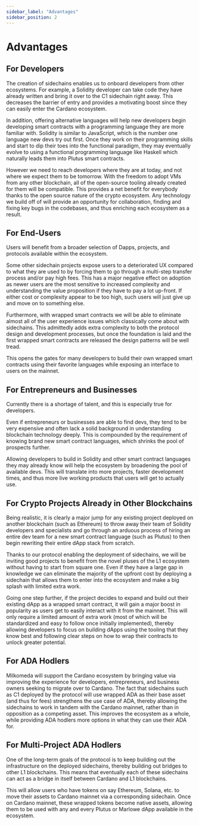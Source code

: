 ```yaml
---
sidebar_label: "Advantages"
sidebar_position: 2
---
```


# Advantages
## For Developers

The creation of sidechains enables us to onboard developers from other ecosystems. For example, a Solidity developer can take code they have already written and bring it over to the C1 sidechain right away. This decreases the barrier of entry and provides a motivating boost since they can easily enter the Cardano ecosystem.

In addition, offering alternative languages will help new developers begin developing smart contracts with a programming language they are more familiar with. Solidity is similar to JavaScript, which is the number one language new devs try out first. Once they work on their programming skills and start to dip their toes into the functional paradigm, they may eventually evolve to using a functional programming language like Haskell which naturally leads them into Plutus smart contracts. 

However we need to reach developers where they are at today, and not where we expect them to be tomorrow. With the freedom to adopt VMs from any other blockchain, all of the open-source tooling already created for them will be compatible. This provides a net benefit for everybody thanks to the open source nature of the crypto ecosystem. Any technology we build off of will provide an opportunity for collaboration, finding and fixing key bugs in the codebases, and thus enriching each ecosystem as a result.

## For End-Users

Users will benefit from a broader selection of Dapps, projects, and protocols available within the ecosystem.

Some other sidechain projects expose users to a deteriorated UX compared to what they are used to by forcing them to go through a multi-step transfer process and/or pay high fees. This has a major negative effect on adoption as newer users are the most sensitive to increased complexity and understanding the value proposition if they have to pay a lot up-front. If either cost or complexity appear to be too high, such users will just give up and move on to something else.

Furthermore, with wrapped smart contracts we will be able to eliminate almost all of the user experience issues which classically come about with sidechains. This admittedly adds extra complexity to both the protocol design and development processes, but once the foundation is laid and the first wrapped smart contracts are released the design patterns will be well tread.

This opens the gates for many developers to build their own wrapped smart contracts using their favorite languages while exposing an interface to users on the mainnet.

## For Entrepreneurs and Businesses

Currently there is a shortage of talent, and this is especially true for developers.

Even if entrepreneurs or businesses are able to find devs, they tend to be very expensive and often lack a solid background in understanding blockchain technology deeply. This is compounded by the requirement of knowing brand new smart contract languages, which shrinks the pool of prospects further.

Allowing developers to build in Solidity and other smart contract languages they may already know will help the ecosystem by broadening the pool of available devs. This will translate into more projects, faster development times, and thus more live working products that users will get to actually use.

## For Crypto Projects Already in Other Blockchains

Being realistic, it is clearly a major jump for any existing project deployed on another blockchain (such as Ethereum) to throw away their team of Solidity developers and specialists and go through an arduous process of hiring an entire dev team for a new smart contract language (such as Plutus) to then begin rewriting their entire dApp stack from scratch.

Thanks to our protocol enabling the deployment of sidechains, we will be inviting good projects to benefit from the novel pluses of the L1 ecosystem without having to start from square one. Even if they have a large gap in knowledge we can eliminate the majority of the upfront cost by deploying a sidechain that allows them to enter into the ecosystem and make a big splash with limited extra work.

Going one step further, if the project decides to expand and build out their existing dApp as a wrapped smart contract, it will gain a major boost in popularity as users get to easily interact with it from the mainnet. This will only require a limited amount of extra work (most of which will be standardized and easy to follow once initially implemented), thereby allowing developers to focus on building dApps using the tooling that they know best and following clear steps on how to wrap their contracts to unlock greater potential.

## For ADA Hodlers

Milkomeda will support the Cardano ecosystem by bringing value via improving the experience for developers, entrepreneurs, and business owners seeking to migrate over to Cardano.
The fact that sidechains such as C1 deployed by the protocol will use wrapped ADA as their base asset (and thus for fees) strengthens the use case of ADA, thereby allowing the sidechains to work in tandem with the Cardano mainnet, rather than in opposition as a competing asset. This improves the ecosystem as a whole, while providing ADA hodlers more options in what they can use their ADA for.

## For Multi-Project ADA Hodlers

One of the long-term goals of the protocol is to keep building out the infrastructure on the deployed sidechains, thereby building out bridges to other L1 blockchains. This means that eventually each of these sidechains can act as a bridge in itself between Cardano and L1 blockchains.

This will allow users who have tokens on say Ethereum, Solana, etc. to move their assets to Cardano mainnet via a corresponding sidechain. Once on Cardano mainnet, these wrapped tokens become native assets, allowing them to be used with any and every Plutus or Marlowe dApp available in the ecosystem.